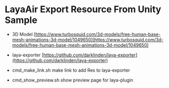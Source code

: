 # LayaAir Export Resource From Unity Sample

* 3D Model [https://www.turbosquid.com/3d-models/free-human-base-mesh-animations-3d-model/1049650](https://www.turbosquid.com/3d-models/free-human-base-mesh-animations-3d-model/1049650)

* laya-exporter [https://github.com/darklinden/laya-exporter](https://github.com/darklinden/laya-exporter)

* cmd_make_link.sh make link to add Res to laya-exporter

* cmd_show_preview.sh show preview page for laya-plugin